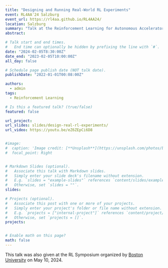 ```yaml
---
title: "Designing and Running Real-World RL Experiments"
event: RL4AA'24 Salzburg
event_url: https://rl4aa.github.io/RL4AA24/
location: Salzburg
summary: "Talk at the Reinforcement Learning for Autonomous Accelerators workshop (RL4AA). The idea is to walk through the different steps of RL experimentation (task design, choosing the right algorithm, implementing safety layers) and also provide practical advice on how to run experiments and troubleshoot common problems."
abstract:

# Talk start and end times.
#   End time can optionally be hidden by prefixing the line with `#`.
date: "2024-02-05T8:30:00Z"
date_end: "2023-02-05T10:00:00Z"
all_day: false

# Schedule page publish date (NOT talk date).
publishDate: "2022-01-01T00:08:00Z"

authors:
  - admin
tags:
  - Reinforcement Learning

# Is this a featured talk? (true/false)
featured: false

url_project:
url_slides: slides/design-real-rl-experiments/
url_video: https://youtu.be/eZ6ZEpCi6D8


#image:
#  caption: 'Image credit: [**Unsplash**](https://unsplash.com/photos/bzdhc5b3Bxs)'
#  focal_point: Right


# Markdown Slides (optional).
#   Associate this talk with Markdown slides.
#   Simply enter your slide deck's filename without extension.
#   E.g. `slides = "example-slides"` references `content/slides/example-slides.md`.
#   Otherwise, set `slides = ""`.
slides:

# Projects (optional).
#   Associate this post with one or more of your projects.
#   Simply enter your project's folder or file name without extension.
#   E.g. `projects = ["internal-project"]` references `content/project/deep-learning/index.md`.
#   Otherwise, set `projects = []`.
projects:


# Enable math on this page?
math: false
---
```


This talk was also given at the RL Symposium organized by [Boston University](https://www.bu.edu/hic/frp-reinforcement-learning-symposium/) on May 10, 2024.

